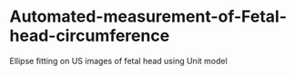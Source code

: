 # Automated-measurement-of-Fetal-head-circumference

Ellipse fitting on US images of fetal head using Unit model

